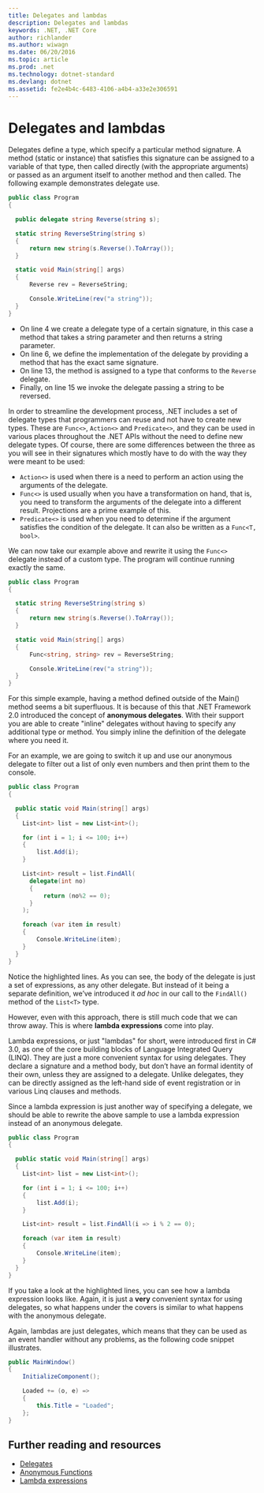 ```yaml
---
title: Delegates and lambdas
description: Delegates and lambdas
keywords: .NET, .NET Core
author: richlander
ms.author: wiwagn
ms.date: 06/20/2016
ms.topic: article
ms.prod: .net
ms.technology: dotnet-standard
ms.devlang: dotnet
ms.assetid: fe2e4b4c-6483-4106-a4b4-a33e2e306591
---
```


# Delegates and lambdas

Delegates define a type, which specify a particular method signature. A method (static or instance) that satisfies this signature can be assigned to a variable of that type, then called directly (with the appropriate arguments) or passed as an argument itself to another method and then called. The following example demonstrates delegate use.

```csharp
public class Program
{

  public delegate string Reverse(string s);

  static string ReverseString(string s)
  {
      return new string(s.Reverse().ToArray());
  }

  static void Main(string[] args)
  {
      Reverse rev = ReverseString;

      Console.WriteLine(rev("a string"));
  }
}
```

*   On line 4 we create a delegate type of a certain signature, in this case a method that takes a string parameter and then returns a string parameter.
*   On line 6, we define the implementation of the delegate by providing a method that has the exact same signature.
*   On line 13, the method is assigned to a type that conforms to the `Reverse` delegate.
*   Finally, on line 15 we invoke the delegate passing a string to be reversed.

In order to streamline the development process, .NET includes a set of delegate types that programmers can reuse and not have to create new types. These are `Func<>`, `Action<>` and `Predicate<>`, and they can be used in various places throughout the .NET APIs without the need to define new delegate types. Of course, there are some differences between the three as you will see in their signatures which mostly have to do with the way they were meant to be used:

*   `Action<>` is used when there is a need to perform an action using the arguments of the delegate.
*   `Func<>` is used usually when you have a transformation on hand, that is, you need to transform the arguments of the delegate into a different result. Projections are a prime example of this.
*   `Predicate<>` is used when you need to determine if the argument satisfies the condition of the delegate. It can also be written as a `Func<T, bool>`.

We can now take our example above and rewrite it using the `Func<>` delegate instead of a custom type. The program will continue running exactly the same.

```csharp
public class Program
{

  static string ReverseString(string s)
  {
      return new string(s.Reverse().ToArray());
  }

  static void Main(string[] args)
  {
      Func<string, string> rev = ReverseString;

      Console.WriteLine(rev("a string"));
  }
}
```

For this simple example, having a method defined outside of the Main() method seems a bit superfluous. It is because of this that .NET Framework 2.0 introduced the concept of **anonymous delegates**. With their support you are able to create "inline" delegates without having to specify any additional type or method. You simply inline the definition of the delegate where you need it.

For an example, we are going to switch it up and use our anonymous delegate to filter out a list of only even numbers and then print them to the console.

```csharp
public class Program
{

  public static void Main(string[] args)
  {
    List<int> list = new List<int>();

    for (int i = 1; i <= 100; i++)
    {
        list.Add(i);
    }

    List<int> result = list.FindAll(
      delegate(int no)
      {
          return (no%2 == 0);
      }
    );

    foreach (var item in result)
    {
        Console.WriteLine(item);
    }
  }
}
```

Notice the highlighted lines. As you can see, the body of the delegate is just a set of expressions, as any other delegate. But instead of it being a separate definition, we’ve introduced it _ad hoc_ in our call to the `FindAll()` method of the `List<T>` type.

However, even with this approach, there is still much code that we can throw away. This is where **lambda expressions** come into play.

Lambda expressions, or just "lambdas" for short, were introduced first in C# 3.0, as one of the core building blocks of Language Integrated Query (LINQ). They are just a more convenient syntax for using delegates. They declare a signature and a method body, but don’t have an formal identity of their own, unless they are assigned to a delegate. Unlike delegates, they can be directly assigned as the left-hand side of event registration or in various Linq clauses and methods.

Since a lambda expression is just another way of specifying a delegate, we should be able to rewrite the above sample to use a lambda expression instead of an anonymous delegate.

```csharp
public class Program
{

  public static void Main(string[] args)
  {
    List<int> list = new List<int>();

    for (int i = 1; i <= 100; i++)
    {
        list.Add(i);
    }

    List<int> result = list.FindAll(i => i % 2 == 0);

    foreach (var item in result)
    {
        Console.WriteLine(item);
    }
  }
}
```

If you take a look at the highlighted lines, you can see how a lambda expression looks like. Again, it is just a **very** convenient syntax for using delegates, so what happens under the covers is similar to what happens with the anonymous delegate.

Again, lambdas are just delegates, which means that they can be used as an event handler without any problems, as the following code snippet illustrates.

```csharp
public MainWindow()
{
    InitializeComponent();

    Loaded += (o, e) =>
    {
        this.Title = "Loaded";
    };
}
```

## Further reading and resources

*   [Delegates](https://msdn.microsoft.com/library/ms173171.aspx)
*   [Anonymous Functions](https://msdn.microsoft.com/library/bb882516.aspx)
*   [Lambda expressions](https://msdn.microsoft.com/library/bb397687.aspx)
